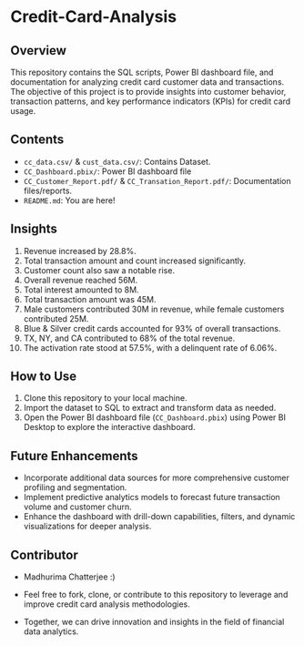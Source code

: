 # Credit-Card-Analysis
## Overview
This repository contains the SQL scripts, Power BI dashboard file, and documentation for analyzing credit card customer data and transactions. The objective of this project is to provide insights into customer behavior, transaction patterns, and key performance indicators (KPIs) for credit card usage.

## Contents
- `cc_data.csv/` & `cust_data.csv/`: Contains Dataset.
- `CC_Dashboard.pbix/`: Power BI dashboard file
- `CC_Customer_Report.pdf/` & `CC_Transation_Report.pdf/`: Documentation files/reports.
- `README.md`: You are here!

## Insights
1. Revenue increased by 28.8%.
2. Total transaction amount and count increased significantly.
3. Customer count also saw a notable rise.
4. Overall revenue reached 56M.
5. Total interest amounted to 8M.
6. Total transaction amount was 45M.
7. Male customers contributed 30M in revenue, while female customers contributed 25M.
8. Blue & Silver credit cards accounted for 93% of overall transactions.
9. TX, NY, and CA contributed to 68% of the total revenue.
10. The activation rate stood at 57.5%, with a delinquent rate of 6.06%.

## How to Use
1. Clone this repository to your local machine.
2. Import the dataset to SQL to extract and transform data as needed.
3. Open the Power BI dashboard file (`CC_Dashboard.pbix`) using Power BI Desktop to explore the interactive dashboard.

## Future Enhancements
- Incorporate additional data sources for more comprehensive customer profiling and segmentation.
- Implement predictive analytics models to forecast future transaction volume and customer churn.
- Enhance the dashboard with drill-down capabilities, filters, and dynamic visualizations for deeper analysis.

## Contributor
- Madhurima Chatterjee :)
  
- Feel free to fork, clone, or contribute to this repository to leverage and improve credit card analysis methodologies. 
- Together, we can drive innovation and insights in the field of financial data analytics.
